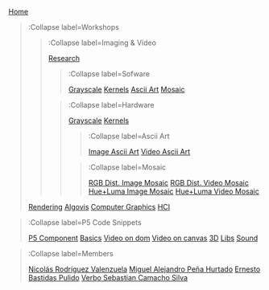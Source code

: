 [Home](/)

> :Collapse label=Workshops
> 
> > :Collapse label=Imaging & Video
> >
> >[Research](/docs/workshops/imaging/research)
> >
> > > :Collapse label=Sofware
> > >
> > >[Grayscale](/docs/workshops/imaging/software/grayscale)
> > >[Kernels](/docs/workshops/imaging/software/kernels)
> > >[Ascii Art](/docs/workshops/imaging/software/ascii)
> > >[Mosaic](/docs/workshops/imaging/software/mosaic)
> >
> > > :Collapse label=Hardware
> > >
> > >[Grayscale](/docs/workshops/imaging/hardware/grayscale)
> > >[Kernels](/docs/workshops/imaging/hardware/kernels)
> > > > :Collapse label=Ascii Art
> > > >
> > > >[Image Ascii Art](/docs/workshops/imaging/hardware/ascii/image-ascii)
> > > >[Video Ascii Art](/docs/workshops/imaging/hardware/ascii/video-ascii)
> > >
> > > > :Collapse label=Mosaic
> > > >
> > > >[RGB Dist. Image Mosaic](/docs/workshops/imaging/hardware/mosaic/rgb-image-mosaic)
> > > >[RGB Dist. Video Mosaic](/docs/workshops/imaging/hardware/mosaic/rgb-video-mosaic)
> > > >[Hue+Luma Image Mosaic](/docs/workshops/imaging/hardware/mosaic/hue-image-mosaic)
> > > >[Hue+Luma Video Mosaic](/docs/workshops/imaging/hardware/mosaic/hue-video-mosaic)
> > >
>
> [Rendering](/docs/workshops/rendering)
> [Algovis](/docs/workshops/algovis)
> [Computer Graphics](/docs/workshops/cg)
> [HCI](/docs/workshops/hci)

> :Collapse label=P5 Code Snippets
> 
> [P5 Component](/docs/snippets/component)
> [Basics](/docs/snippets/basic)
> [Video on dom](/docs/snippets/video-dom)
> [Video on canvas](/docs/snippets/video-canvas)
> [3D](/docs/snippets/3d)
> [Libs](/docs/snippets/lib)
> [Sound](/docs/snippets/sound)

> :Collapse label=Members
> 
> [Nicolás Rodríguez Valenzuela](/docs/members/nicolas-rodriguez)
> [Miguel Alejandro Peña Hurtado](/docs/members/miguel-penia)
> [Ernesto Bastidas Pulido](/docs/members/ernest-bast)
> [Verbo Sebastian Camacho Silva](/docs/members/sebastian-camacho)
